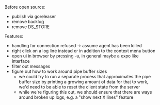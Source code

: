 Before open source:

- publish via goreleaser
- remove backlog
- remove DS_STORE

Features:

- handling for connection refused -> assume agent has been killed
- right click on a log line instead or in addition to the context menu button
- open ui in browser by pressing -u, in general maybe a expo like interface
- filter out messages
- figure out how to work around pipe buffer sizes
  - we could try to run a separate process that approximates the pipe buffer size by printing a growing amount of data
    for that to work, we'd need to be able to reset the client state from the server
  - while we're figuring this out, we should ensure that there are ways around broken up logs, e.g. a "show next X lines" feature
